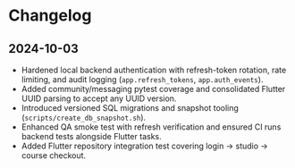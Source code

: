 # Changelog

## 2024-10-03
- Hardened local backend authentication with refresh-token rotation, rate limiting, and audit logging (`app.refresh_tokens`, `app.auth_events`).
- Added community/messaging pytest coverage and consolidated Flutter UUID parsing to accept any UUID version.
- Introduced versioned SQL migrations and snapshot tooling (`scripts/create_db_snapshot.sh`).
- Enhanced QA smoke test with refresh verification and ensured CI runs backend tests alongside Flutter tasks.
- Added Flutter repository integration test covering login → studio → course checkout.
